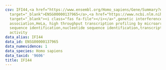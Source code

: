 ```yaml
---
csv: IFI44,<a href="https://www.ensembl.org/Homo_sapiens/Gene/Summary?db=core;g=ENSG00000137965"
  target="_blank">ENSG00000137965</a>,<a href="https://www.ncbi.nlm.nih.gov/pubmed/17216044"
  target="_blank"><i class="fas fa-file"></i></a>",genetic interference,functional
  association,HeLa, high throughput transcription profiling by microarray,nucleotide
  sequence identification,nucleotide sequence identification,transcriptional regulation,up-regulates
  activity
data_alias: IFI44
data_id: ENSG00000137965
data_numevidence: 1
data_species: Homo sapiens
data_taxid: '9606'
title: IFI44
---
```

